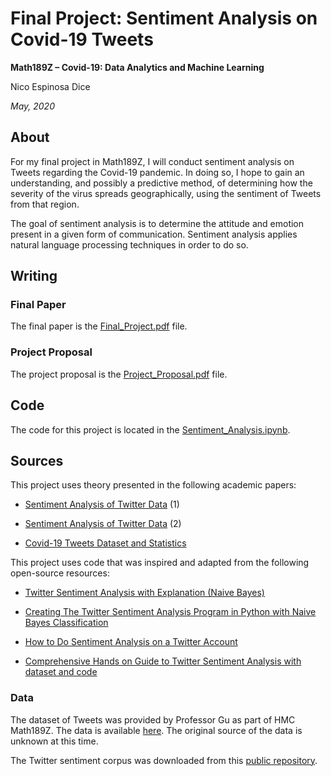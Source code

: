 # Final Project: Sentiment Analysis on Covid-19 Tweets

**Math189Z – Covid-19: Data Analytics and Machine Learning**

Nico Espinosa Dice

*May, 2020*

## About
For my final project in Math189Z, I will conduct sentiment analysis on Tweets regarding the Covid-19 pandemic. In doing so, I hope to gain an understanding, and possibly a predictive method, of determining how the severity of the virus spreads geographically, using the sentiment of Tweets from that region.

The goal of sentiment analysis is to determine the attitude and emotion present in a given form of communication. Sentiment analysis applies natural language processing techniques in order to do so.

## Writing
### Final Paper
The final paper is the [Final_Project.pdf](https://github.com/nico-espinosadice/math189-covid19/blob/master/Project/Final_Paper.pdf) file.

### Project Proposal
The project proposal is the [Project_Proposal.pdf](https://github.com/nico-espinosadice/math189-covid19/blob/master/Project/Project_Proposal.pdf) file.

## Code
The code for this project is located in the [Sentiment_Analysis.ipynb](https://github.com/nico-espinosadice/math189-covid19/blob/master/Project/Sentiment_Analysis.ipynb).

## Sources
This project uses theory presented in the following academic papers:  
- [Sentiment Analysis of Twitter Data](http://www.cs.columbia.edu/~julia/papers/Agarwaletal11.pdf) (1)

- [Sentiment Analysis of Twitter Data](https://arxiv.org/pdf/1711.10377.pdf) (2)

- [Covid-19 Tweets Dataset and Statistics](https://ieee-dataport.org/open-access/corona-virus-covid-19-tweets-dataset)


This project uses code that was inspired and adapted from the following open-source resources:  
- [Twitter Sentiment Analysis with Explanation (Naive Bayes)](https://medium.com/@koshut.takatsuji/twitter-sentiment-analysis-with-full-code-and-explanation-naive-bayes-a380b38f036b)

- [Creating The Twitter Sentiment Analysis Program in Python with Naive Bayes Classification](https://towardsdatascience.com/creating-the-twitter-sentiment-analysis-program-in-python-with-naive-bayes-classification-672e5589a7ed)

- [How to Do Sentiment Analysis on a Twitter Account](https://medium.com/better-programming/twitter-sentiment-analysis-15d8892c0082)

- [Comprehensive Hands on Guide to Twitter Sentiment Analysis with dataset and code](https://www.analyticsvidhya.com/blog/2018/07/hands-on-sentiment-analysis-dataset-python/)

### Data
The dataset of Tweets was provided by Professor Gu as part of HMC Math189Z. The data is available [here](https://math189covid19.github.io/resources.html). The original source of the data is unknown at this time.

The Twitter sentiment corpus was downloaded from this [public repository](https://github.com/zfz/twitter_corpus).
